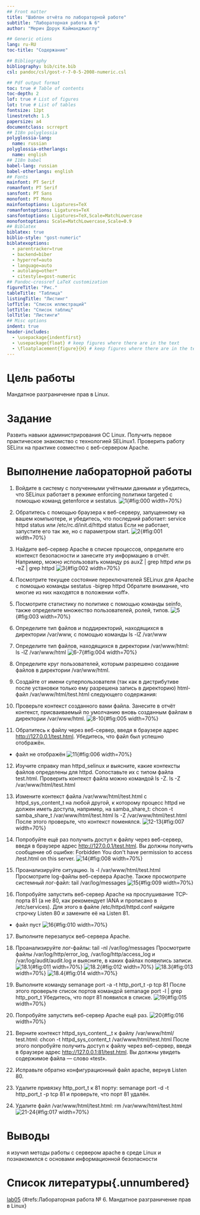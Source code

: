 ```yaml
---
## Front matter
title: "Шаблон отчёта по лабораторной работе"
subtitle: "Лабораторная работа № 6"
author: "Мерич Дорук Каймакджыоглу"

## Generic otions
lang: ru-RU
toc-title: "Содержание"

## Bibliography
bibliography: bib/cite.bib
csl: pandoc/csl/gost-r-7-0-5-2008-numeric.csl

## Pdf output format
toc: true # Table of contents
toc-depth: 2
lof: true # List of figures
lot: true # List of tables
fontsize: 12pt
linestretch: 1.5
papersize: a4
documentclass: scrreprt
## I18n polyglossia
polyglossia-lang:
  name: russian
polyglossia-otherlangs:
  name: english
## I18n babel
babel-lang: russian
babel-otherlangs: english
## Fonts
mainfont: PT Serif
romanfont: PT Serif
sansfont: PT Sans
monofont: PT Mono
mainfontoptions: Ligatures=TeX
romanfontoptions: Ligatures=TeX
sansfontoptions: Ligatures=TeX,Scale=MatchLowercase
monofontoptions: Scale=MatchLowercase,Scale=0.9
## Biblatex
biblatex: true
biblio-style: "gost-numeric"
biblatexoptions:
  - parentracker=true
  - backend=biber
  - hyperref=auto
  - language=auto
  - autolang=other*
  - citestyle=gost-numeric
## Pandoc-crossref LaTeX customization
figureTitle: "Рис."
tableTitle: "Таблица"
listingTitle: "Листинг"
lofTitle: "Список иллюстраций"
lotTitle: "Список таблиц"
lolTitle: "Листинги"
## Misc options
indent: true
header-includes:
  - \usepackage{indentfirst}
  - \usepackage{float} # keep figures where there are in the text
  - \floatplacement{figure}{H} # keep figures where there are in the text
---
```


# Цель работы

Мандатное разграничение прав в Linux.

# Задание

Развить навыки администрирования ОС Linux. Получить первое практическое знакомство с технологией SELinux1. Проверить работу SELinx на практике совместно с веб-сервером Apache.

# Выполнение лабораторной работы

1. Войдите в систему с полученными учётными данными и убедитесь, что
SELinux работает в режиме enforcing политики targeted с помощью команд getenforce и sestatus.
![1](image/1.png){#fig:000 width=70%}

2. Обратитесь с помощью браузера к веб-серверу, запущенному на вашем
компьютере, и убедитесь, что последний работает:
service httpd status
или
/etc/rc.d/init.d/httpd status
Если не работает, запустите его так же, но с параметром start.
![2](image/2.png){#fig:001 width=70%}

3. Найдите веб-сервер Apache в списке процессов, определите его контекст
безопасности и занесите эту информацию в отчёт. Например, можно использовать команду
ps auxZ | grep httpd
или
ps -eZ | grep httpd
![3](image/3.png){#fig:002 width=70%}

4. Посмотрите текущее состояние переключателей SELinux для Apache с
помощью команды
sestatus -bigrep httpd
Обратите внимание, что многие из них находятся в положении «off».
5. Посмотрите статистику по политике с помощью команды seinfo, также
определите множество пользователей, ролей, типов.
![5](image/5.png){#fig:003 width=70%}

6. Определите тип файлов и поддиректорий, находящихся в директории
/var/www, с помощью команды
ls -lZ /var/www
7. Определите тип файлов, находящихся в директории /var/www/html:
ls -lZ /var/www/html
![6-7](image/6-7.png){#fig:004 width=70%}

8. Определите круг пользователей, которым разрешено создание файлов в
директории /var/www/html.
9. Создайте от имени суперпользователя (так как в дистрибутиве после установки только ему разрешена запись в директорию) html-файл
/var/www/html/test.html следующего содержания:
10. Проверьте контекст созданного вами файла. Занесите в отчёт контекст,
присваиваемый по умолчанию вновь созданным файлам в директории
/var/www/html.
![8-10](image/8-10.png){#fig:005 width=70%}
11. Обратитесь к файлу через веб-сервер, введя в браузере адрес
http://127.0.0.1/test.html. Убедитесь, что файл был успешно отображён.
- файл не отображён
![11](image/11.png){#fig:006 width=70%}

12. Изучите справку man httpd_selinux и выясните, какие контексты файлов определены для httpd. Сопоставьте их с типом файла
test.html. Проверить контекст файла можно командой ls -Z.
ls -Z /var/www/html/test.html
13. Измените контекст файла /var/www/html/test.html с
httpd_sys_content_t на любой другой, к которому процесс httpd не
должен иметь доступа, например, на samba_share_t:
chcon -t samba_share_t /var/www/html/test.html
ls -Z /var/www/html/test.html
После этого проверьте, что контекст поменялся.
![12-13](image/12-13.png){#fig:007 width=70%}

14. Попробуйте ещё раз получить доступ к файлу через веб-сервер, введя в
браузере адрес http://127.0.0.1/test.html. Вы должны получить
сообщение об ошибке:
Forbidden
You don't have permission to access /test.html on this server.
![14](image/14.png){#fig:008 width=70%}

15. Проанализируйте ситуацию. 
ls -l /var/www/html/test.html
Просмотрите log-файлы веб-сервера Apache. Также просмотрите системный лог-файл:
tail /var/log/messages
![15](image/15.png){#fig:009 width=70%}

16. Попробуйте запустить веб-сервер Apache на прослушивание ТСР-порта 81 (а не 80, как рекомендует IANA и прописано в /etc/services). Для
этого в файле /etc/httpd/httpd.conf найдите строчку Listen 80 и замените её на Listen 81.
- файл пуст
![16](image/16.png){#fig:010 width=70%}

17. Выполните перезапуск веб-сервера Apache. 
18. Проанализируйте лог-файлы:
tail -nl /var/log/messages
Просмотрите файлы /var/log/http/error_log, /var/log/http/access_log и /var/log/audit/audit.log и выясните, в каких файлах появились записи.
![18.1](image/18.1.png){#fig:011 width=70%}
![18.2](image/18.2.png){#fig:012 width=70%}
![18.3](image/18.3.png){#fig:013 width=70%}
![18.4](image/18.4.png){#fig:014 width=70%}

19. Выполните команду
semanage port -a -t http_port_t -р tcp 81
После этого проверьте список портов командой
semanage port -l | grep http_port_t
Убедитесь, что порт 81 появился в списке.
![19](image/19.png){#fig:015 width=70%}

20. Попробуйте запустить веб-сервер Apache ещё раз. 
![20](image/20.png){#fig:016 width=70%}
21. Верните контекст httpd_sys_cоntent__t к файлу /var/www/html/ test.html:
chcon -t httpd_sys_content_t /var/www/html/test.html
После этого попробуйте получить доступ к файлу через веб-сервер, введя в браузере адрес http://127.0.0.1:81/test.html.
Вы должны увидеть содержимое файла — слово «test».
22. Исправьте обратно конфигурационный файл apache, вернув Listen 80.
23. Удалите привязку http_port_t к 81 порту:
semanage port -d -t http_port_t -p tcp 81
и проверьте, что порт 81 удалён.
24. Удалите файл /var/www/html/test.html:
rm /var/www/html/test.html
![21-24](image/21-24.png){#fig:017 width=70%}

# Выводы

я изучил методы работы с сервером apache в среде Linux и познакомился с основами информационной безопасности

# Список литературы{.unnumbered}

[lab05](https://esystem.rudn.ru/pluginfile.php/2090210/mod_resource/content/2/006-lab_selinux.pdf) {#refs:Лабораторная работа № 6. Мандатное разграничение прав в Linux}